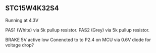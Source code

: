 




## STC15W4K32S4
Running at 4.3V


PAS1 (White) via 5k pullup resistor.
PAS2 (Grey) via 5k pullup resistor.




BRAKE 
5V active low
Conencted to to P2.4 on MCU via 0.6V diode for voltage drop?












